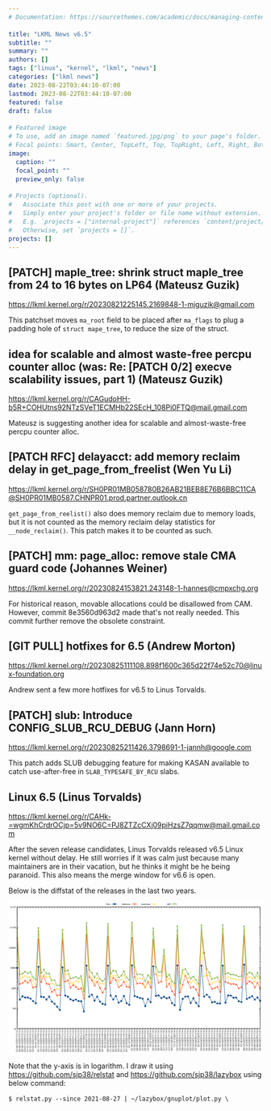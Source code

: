 ```yaml
---
# Documentation: https://sourcethemes.com/academic/docs/managing-content/

title: "LKML News v6.5"
subtitle: ""
summary: ""
authors: []
tags: ["linux", "kernel", "lkml", "news"]
categories: ["lkml news"]
date: 2023-08-22T03:44:10-07:00
lastmod: 2023-08-22T03:44:10-07:00
featured: false
draft: false

# Featured image
# To use, add an image named `featured.jpg/png` to your page's folder.
# Focal points: Smart, Center, TopLeft, Top, TopRight, Left, Right, BottomLeft, Bottom, BottomRight.
image:
  caption: ""
  focal_point: ""
  preview_only: false

# Projects (optional).
#   Associate this post with one or more of your projects.
#   Simply enter your project's folder or file name without extension.
#   E.g. `projects = ["internal-project"]` references `content/project/deep-learning/index.md`.
#   Otherwise, set `projects = []`.
projects: []
---
```


[PATCH] maple_tree: shrink struct maple_tree from 24 to 16 bytes on LP64 (Mateusz Guzik)
----------------------------------------------------------------------------------------

https://lkml.kernel.org/r/20230821225145.2169848-1-mjguzik@gmail.com

This patchset moves `ma_root` field to be placed after `ma_flags` to plug a
padding hole of `struct mape_tree`, to reduce the size of the struct.


idea for scalable and almost waste-free percpu counter alloc (was: Re: [PATCH 0/2] execve scalability issues, part 1) (Mateusz Guzik)
-------------------------------------------------------------------------------------------------------------------------------------

https://lkml.kernel.org/r/CAGudoHH-b5R+COHUtns92NTzSVeT1ECMHb22SEcH_108Pi0FTQ@mail.gmail.com

Mateusz is suggesting another idea for scalable and almost-waste-free percpu
counter alloc.


[PATCH RFC] delayacct: add memory reclaim delay in get_page_from_freelist (Wen Yu Li)
-------------------------------------------------------------------------------------

https://lkml.kernel.org/r/SH0PR01MB058780B26AB21BEB8E76B6BBC11CA@SH0PR01MB0587.CHNPR01.prod.partner.outlook.cn

`get_page_from_reelist()` also does memory reclaim due to memory loads, but it
is not counted as the memory reclaim delay statistics for `__node_reclaim()`.
This patch makes it to be counted as such.


[PATCH] mm: page_alloc: remove stale CMA guard code (Johannes Weiner)
---------------------------------------------------------------------

https://lkml.kernel.org/r/20230824153821.243148-1-hannes@cmpxchg.org

For historical reason, movable allocations could be disallowed from CAM.
However, commit 8e3560d963d2 made that's not really needed.  This commit
further remove the obsolete constraint.


[GIT PULL] hotfixes for 6.5 (Andrew Morton)
-------------------------------------------

https://lkml.kernel.org/r/20230825111108.898f1600c365d22f74e52c70@linux-foundation.org

Andrew sent a few more hotfixes for v6.5 to Linus Torvalds.


[PATCH] slub: Introduce CONFIG_SLUB_RCU_DEBUG (Jann Horn)
---------------------------------------------------------

https://lkml.kernel.org/r/20230825211426.3798691-1-jannh@google.com

This patch adds SLUB debugging feature for making KASAN available to catch
use-after-free in `SLAB_TYPESAFE_BY_RCU` slabs.


Linux 6.5 (Linus Torvalds)
--------------------------

https://lkml.kernel.org/r/CAHk-=wgmKhCrdrOCjp=5v9NO6C=PJ8ZTZcCXj09piHzsZ7qqmw@mail.gmail.com

After the seven release candidates, Linus Torvalds released v6.5 Linux kernel
without delay.  He still worries if it was calm just because many maintainers
are in their vacation, but he thinks it might be he being paranoid.  This also
means the merge window for v6.6 is open.


Below is the diffstat of the releases in the last two years.

![Kernel release stat](/img/kernel_release_stat/v5.15-rc1..v6.5.png)

Note that the y-axis is in logarithm.  I draw it using
https://github.com/sjp38/relstat and https://github.com/sjp38/lazybox using
below command:

    $ relstat.py --since 2021-08-27 | ~/lazybox/gnuplot/plot.py \
